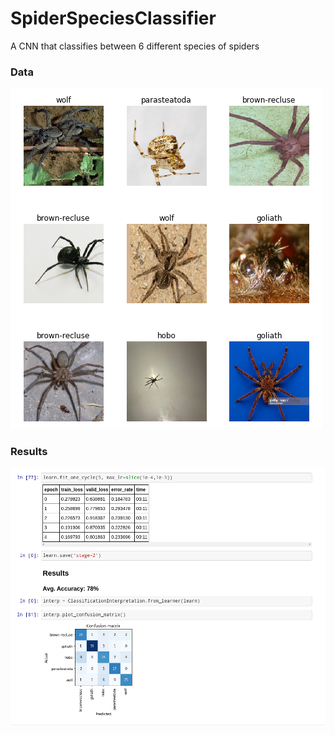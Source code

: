 # SpiderSpeciesClassifier
A CNN that classifies between 6 different species of spiders </br>

### Data
![Data](./Screenshots/1.png)

### Results
![Results](./Screenshots/2.png)
